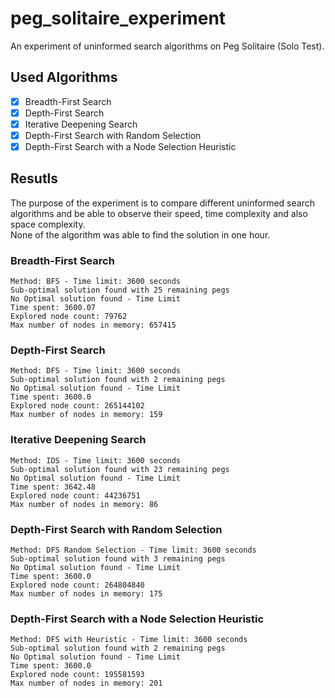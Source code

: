 ﻿# peg_solitaire_experiment

An experiment of uninformed search algorithms on Peg Solitaire (Solo Test).

## Used Algorithms
- [x] Breadth-First Search
- [x] Depth-First Search
- [x] Iterative Deepening Search
- [x] Depth-First Search with Random Selection
- [X] Depth-First Search with a Node Selection Heuristic

## Resutls

The purpose of the experiment is to compare different uninformed search algorithms and be able to observe their speed, time complexity and also space complexity. <br/>
None of the algorithm was able to find the solution in one hour.

### Breadth-First Search
```
Method: BFS - Time limit: 3600 seconds
Sub-optimal solution found with 25 remaining pegs
No Optimal solution found - Time Limit
Time spent: 3600.07
Explored node count: 79762
Max number of nodes in memory: 657415
```

### Depth-First Search
```
Method: DFS - Time limit: 3600 seconds
Sub-optimal solution found with 2 remaining pegs
No Optimal solution found - Time Limit
Time spent: 3600.0
Explored node count: 265144102
Max number of nodes in memory: 159
```

### Iterative Deepening Search
```
Method: IDS - Time limit: 3600 seconds
Sub-optimal solution found with 23 remaining pegs
No Optimal solution found - Time Limit
Time spent: 3642.48
Explored node count: 44236751
Max number of nodes in memory: 86
```

### Depth-First Search with Random Selection
```
Method: DFS Random Selection - Time limit: 3600 seconds
Sub-optimal solution found with 3 remaining pegs
No Optimal solution found - Time Limit
Time spent: 3600.0
Explored node count: 264804840
Max number of nodes in memory: 175
```

### Depth-First Search with a Node Selection Heuristic
```
Method: DFS with Heuristic - Time limit: 3600 seconds
Sub-optimal solution found with 2 remaining pegs
No Optimal solution found - Time Limit
Time spent: 3600.0
Explored node count: 195581593
Max number of nodes in memory: 201
```
